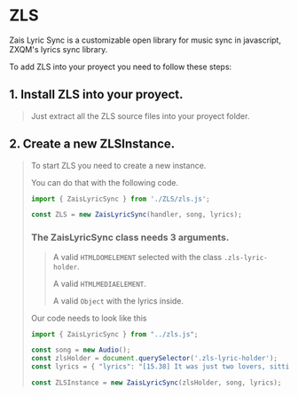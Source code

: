# ZLS
Zais Lyric Sync is a customizable open library for music sync in javascript, ZXQM's lyrics sync library.

To add ZLS into your proyect you need to follow these steps:

## 1. Install ZLS into your proyect.
> Just extract all the ZLS source files into your proyect folder.


## 2. Create a new ZLSInstance.
> To start ZLS you need to create a new instance.
>
> You can do that with the following code.
> ```js
> import { ZaisLyricSync } from './ZLS/zls.js';
>
> const ZLS = new ZaisLyricSync(handler, song, lyrics);
> ```
>
> ### The ZaisLyricSync class needs 3 arguments.
> > A valid `HTMLDOMELEMENT` selected with the class `.zls-lyric-holder`.
> >
> > A valid `HTMLMEDIAELEMENT`.
> > 
> > A valid `Object` with the lyrics inside.
>
> Our code needs to look like this
> ```js
>import { ZaisLyricSync } from "../zls.js";
>
>const song = new Audio();
>const zlsHolder = document.querySelector('.zls-lyric-holder');
>const lyrics = { "lyrics": "[15.38] It was just two lovers, sittin' in the car, listening to Blonde\n[18.89] Fallin' for each other, pink and orange skies, feelin' super childish\n[23.27]  " }
>
>const ZLSInstance = new ZaisLyricSync(zlsHolder, song, lyrics);
> ```
